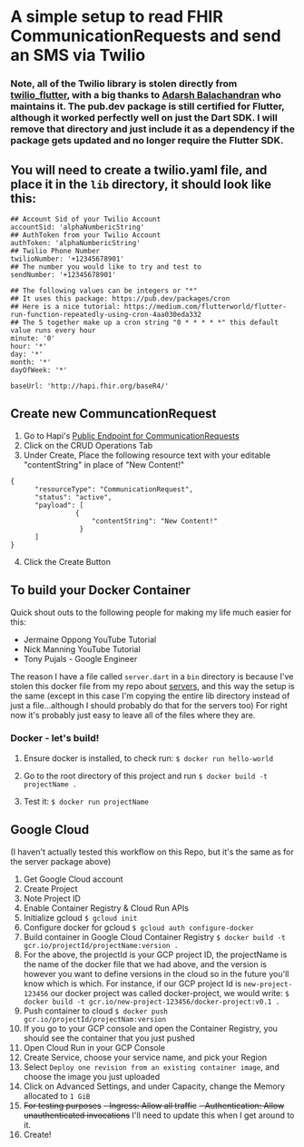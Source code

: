 # A simple setup to read FHIR CommunicationRequests and send an SMS via Twilio

### Note, all of the Twilio library is stolen directly from [twilio_flutter](https://github.com/adarshbalu/twilio_flutter), with a big thanks to [Adarsh Balachandran](https://github.com/adarshbalu) who maintains it. The pub.dev package is still certified for Flutter, although it worked perfectly well on just the Dart SDK. I will remove that directory and just include it as a dependency if the package gets updated and no longer require the Flutter SDK.  


## You will need to create a twilio.yaml file, and place it in the ```lib``` directory, it should look like this:
```
## Account Sid of your Twilio Account
accountSid: 'alphaNumbericString'
## AuthToken from your Twilio Account
authToken: 'alphaNumbericString'
## Twilio Phone Number
twilioNumber: '+12345678901'
## The number you would like to try and test to
sendNumber: '+12345678901'

## The following values can be integers or "*"
## It uses this package: https://pub.dev/packages/cron
## Here is a nice tutorial: https://medium.com/flutterworld/flutter-run-function-repeatedly-using-cron-4aa030eda332
## The 5 together make up a cron string "0 * * * * *" this default value runs every hour
minute: '0'
hour: '*'
day: '*'
month: '*'
dayOfWeek: '*'

baseUrl: 'http://hapi.fhir.org/baseR4/'
```
## Create new CommuncationRequest
1. Go to Hapi's [Public Endpoint for CommunicationRequests](http://hapi.fhir.org/resource?serverId=home_r4&pretty=false&_summary=&resource=CommunicationRequest)
2. Click on the CRUD Operations Tab
3. Under Create, Place the following resource text with your editable "contentString" in place of "New Content!"
```
{
      "resourceType": "CommunicationRequest",
      "status": "active",
      "payload": [
                {
                    "contentString": "New Content!"
                 }
      ]
}
```
4. Click the Create Button

## To build your Docker Container
Quick shout outs to the following people for making my life much easier for this:
- Jermaine Oppong YouTube Tutorial
- Nick Manning YouTube Tutorial
- Tony Pujals - Google Engineer

The reason I have a file called ```server.dart``` in a ```bin``` directory is because I've stolen this docker file from my repo about [servers](https://github.com/MayJuun/servers), and this way the setup is the same (except in this case I'm copying the entire lib directory instead of just a file...although I should probably do that for the servers too) For right now it's probably just easy to leave all of the files where they are.

### Docker - let's build!
1. Ensure docker is installed, to check run:
```$ docker run hello-world```

2. Go to the root directory of this project and run
```$ docker build -t projectName .```

3. Test it:
```$ docker run projectName```

## Google Cloud 
(I haven't actually tested this workflow on this Repo, but it's the same as for the server package above)
1. Get Google Cloud account
2. Create Project
3. Note Project ID
4. Enable Container Registry & Cloud Run APIs
5. Initialize gcloud
```$ gcloud init```
6. Configure docker for gcloud
```$ gcloud auth configure-docker```
7. Build container in Google Cloud Container Registry
```$ docker build -t gcr.io/projectId/projectName:version .```
8. For the above, the projectId is your GCP project ID, the projectName is the name of the docker file that we had above, and the version is however you want to define versions in the cloud so in the future you'll know which is which. For instance, if our GCP project Id is ```new-project-123456``` our docker project was called docker-project, we would write:
```$ docker build -t gcr.io/new-project-123456/docker-project:v0.1 .```
9. Push container to cloud
```$ docker push gcr.io/projectId/projectNam:version```
10. If you go to your GCP console and open the Container Registry, you should see the container that you just pushed
11. Open Cloud Run in your GCP Console
12. Create Service, choose your service name, and pick your Region
13. Select ```Deploy one revision from an existing container image```, and choose the image you just uploaded
14. Click on Advanced Settings, and under Capacity, change the Memory allocated to ```1 GiB```
15. ~~For testing purposes~~
~~- Ingress: Allow all traffic~~
~~- Authentication: Allow unauthenticated invocations~~ I'll need to update this when I get around to it.
16. Create!